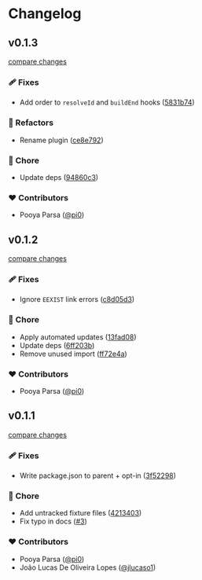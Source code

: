 # Changelog

## v0.1.3

[compare changes](https://github.com/unjs/nf3/compare/v0.1.2...v0.1.3)

### 🩹 Fixes

- Add order to `resolveId` and `buildEnd` hooks ([5831b74](https://github.com/unjs/nf3/commit/5831b74))

### 💅 Refactors

- Rename plugin ([ce8e792](https://github.com/unjs/nf3/commit/ce8e792))

### 🏡 Chore

- Update deps ([94860c3](https://github.com/unjs/nf3/commit/94860c3))

### ❤️ Contributors

- Pooya Parsa ([@pi0](https://github.com/pi0))

## v0.1.2

[compare changes](https://github.com/unjs/nf3/compare/v0.1.1...v0.1.2)

### 🩹 Fixes

- Ignore `EEXIST` link errors ([c8d05d3](https://github.com/unjs/nf3/commit/c8d05d3))

### 🏡 Chore

- Apply automated updates ([13fad08](https://github.com/unjs/nf3/commit/13fad08))
- Update deps ([6ff203b](https://github.com/unjs/nf3/commit/6ff203b))
- Remove unused import ([ff72e4a](https://github.com/unjs/nf3/commit/ff72e4a))

### ❤️ Contributors

- Pooya Parsa ([@pi0](https://github.com/pi0))

## v0.1.1

[compare changes](https://github.com/unjs/nf3/compare/v0.1.0...v0.1.1)

### 🩹 Fixes

- Write package.json to parent + opt-in ([3f52298](https://github.com/unjs/nf3/commit/3f52298))

### 🏡 Chore

- Add untracked fixture files ([4213403](https://github.com/unjs/nf3/commit/4213403))
- Fix typo in docs ([#3](https://github.com/unjs/nf3/pull/3))

### ❤️ Contributors

- Pooya Parsa ([@pi0](https://github.com/pi0))
- João Lucas De Oliveira Lopes ([@jlucaso1](https://github.com/jlucaso1))
